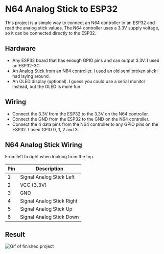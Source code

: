 # N64 Analog Stick to ESP32

This project is a simple way to connect an N64 controller to an ESP32 and read the analog stick values. The N64 controller uses a 3.3V supply voltage, so it can be connected directly to the ESP32.

## Hardware
- Any ESP32 board that has enough GPIO pins and can output 3.3V. I used an ESP32-3C.
- An Analog Stick from an N64 controller. I used an old semi broken stick i had laying around.
- An OLED display (optional). I guess you could use a serial monitor instead, but the OLED is more fun.

## Wiring
- Connect the 3.3V from the ESP32 to the 3.3V on the N64 controller.
- Connect the GND from the ESP32 to the GND on the N64 controller.
- Connect the 4 data pins from the N64 controller to any GPIO pins on the ESP32. I used GPIO 0, 1, 2 and 3.

## N64 Analog Stick Wiring
From left to right when looking from the top.

| Pin    | Description                  |
| -------| ---------------------------- |
| 1      | Signal Analog Stick Left     |
| 2      | VCC (3.3V)                   |
| 3      | GND                          |
| 4      | Signal Analog Stick Right    |
| 5      | Signal Analog Stick Up       |
| 6      | Signal Analog Stick Down     |

## Result
![Gif of finished project](https://i.ibb.co/5Fxrjv6/n64analog.gif)